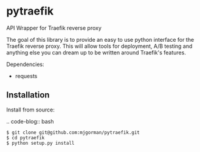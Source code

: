 # pytraefik
API Wrapper for Traefik reverse proxy

The goal of this library is to provide an easy to use python interface for the Traefik reverse proxy. This will allow tools for deployment, A/B testing and anything else you can dream up to be written around Traefik's features.

Dependencies:
- requests

Installation
------------

Install from source:

.. code-blog:: bash

    $ git clone git@github.com:mjgorman/pytraefik.git
    $ cd pytraefik
    $ python setup.py install



